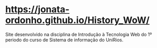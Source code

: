 # https://jonata-ordonho.github.io/History_WoW/
Site desenvolvido na disciplina de Introdução à Tecnologia Web do 1º periodo do curso de Sistema de informação do UniRios.
